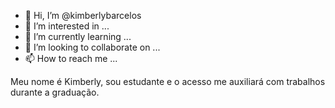 - 👋 Hi, I’m @kimberlybarcelos
- 👀 I’m interested in ...
- 🌱 I’m currently learning ...
- 💞️ I’m looking to collaborate on ...
- 📫 How to reach me ...

<!---
kimberlybarcelos/kimberlybarcelos is a ✨ special ✨ repository because its `README.md` (this file) appears on your GitHub profile.
You can click the Preview link to take a look at your changes.
--->
Meu nome é Kimberly, sou estudante e o acesso me auxiliará com trabalhos durante a graduação.
